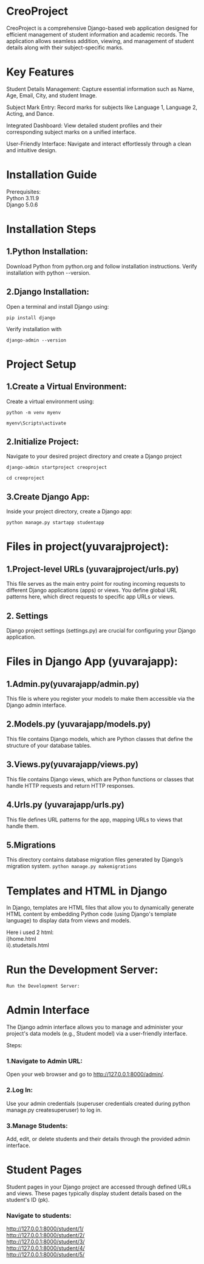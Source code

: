 # CreoProject
CreoProject is a comprehensive Django-based web application designed for efficient management of student information and academic records. The application allows seamless addition, viewing, and management of student details along with their subject-specific marks.

# Key Features
Student Details Management: Capture essential information such as Name, Age, Email, City, and student Image.

Subject Mark Entry: Record marks for subjects like Language 1, Language 2, Acting, and Dance.

Integrated Dashboard: View detailed student profiles and their corresponding subject marks on a unified interface.

User-Friendly Interface: Navigate and interact effortlessly through a clean and intuitive design.

# Installation Guide
Prerequisites:<br>
Python 3.11.9<br>
Django 5.0.6<br>

# Installation Steps
## 1.Python Installation:
Download Python from python.org and follow installation instructions.
Verify installation with python --version.

## 2.Django Installation:
Open a terminal and install Django using:
```
pip install django
```
Verify installation with 
```
django-admin --version
```
# Project Setup

## 1.Create a Virtual Environment:
Create a virtual environment using:


```
python -m venv myenv
```
```
myenv\Scripts\activate
```

## 2.Initialize Project:

Navigate to your desired project directory and create a Django project

```
django-admin startproject creoproject
```
```
cd creoproject
```

## 3.Create Django App:

Inside your project directory, create a Django app:
```
python manage.py startapp studentapp
```

# Files in project(yuvarajproject):

## 1.Project-level URLs (yuvarajproject/urls.py)
This file serves as the main entry point for routing incoming requests to different Django applications (apps) or views.
You define global URL patterns here, which direct requests to specific app URLs or views.

## 2. Settings
Django project settings (settings.py) are crucial for configuring your Django application. 

# Files in Django App (yuvarajapp):

## 1.Admin.py(yuvarajapp/admin.py)
This file is where you register your models to make them accessible via the Django admin interface.

## 2.Models.py (yuvarajapp/models.py)
This file contains Django models, which are Python classes that define the structure of your database tables.

## 3.Views.py(yuvarajapp/views.py)
This file contains Django views, which are Python functions or classes that handle HTTP requests and return HTTP responses.

## 4.Urls.py (yuvarajapp/urls.py)
This file defines URL patterns for the app, mapping URLs to views that handle them.

## 5.Migrations
This directory contains database migration files generated by Django’s migration system.
```python manage.py makemigrations```

# Templates and HTML in Django
In Django, templates are HTML files that allow you to dynamically generate HTML content by embedding Python code (using Django's template language) to display data from views and models.

Here i used 2 html:<br>
i)home.html<br>
ii).studetails.html

# Run the Development Server:
```
Run the Development Server:
```

# Admin Interface
The Django admin interface allows you to manage and administer your project's data models (e.g., Student model) via a user-friendly interface.

Steps:<br>
### 1.Navigate to Admin URL:

Open your web browser and go to http://127.0.0.1:8000/admin/.

### 2.Log In:

Use your admin credentials (superuser credentials created during python manage.py createsuperuser) to log in.

### 3.Manage Students:

Add, edit, or delete students and their details through the provided admin interface.

# Student Pages
Student pages in your Django project are accessed through defined URLs and views. These pages typically display student details based on the student's ID (pk).

### Navigate to students:<br>
http://127.0.0.1:8000/student/1/<br>
http://127.0.0.1:8000/student/2/<br>
http://127.0.0.1:8000/student/3/<br>
http://127.0.0.1:8000/student/4/<br>
http://127.0.0.1:8000/student/5/<br>








